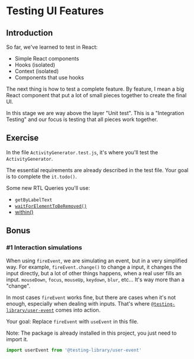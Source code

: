 # Testing UI Features

## Introduction

So far, we've learned to test in React:

- Simple React components
- Hooks (isolated)
- Context (isolated)
- Components that use hooks

The next thing is how to test a complete feature. By feature, I mean a big React component that put a lot of small pieces together to create the final UI.

In this stage we are way above the layer "Unit test". This is a "Integration Testing" and our focus is testing that all pieces work together.

## Exercise

In the file `ActivityGenerator.test.js`,
it's where you'll test the `ActivityGenerator`.

The essential requirements are already described in the test file. Your goal is to complete the `it.todo()`.

Some new RTL Queries you'll use:

- `getByLabelText`
- [`waitForElementToBeRemoved()`](https://testing-library.com/docs/dom-testing-library/api-async)
- [within()](https://testing-library.com/docs/dom-testing-library/api-helpers#within-and-getqueriesforelement-apis)

<!-- TODO prepare ActivityGenerator exercise -->

## Bonus

### #1 Interaction simulations

When using `fireEvent`, we are simulating an event, but in a very simplified way. For example, `fireEvent.change()` to change a input, it changes the input directly, but a lot of other things happens, when a real user fills an input. `mouseDown`, `focus`, `mouseUp`, `keydown`, `blur`, etc... It's way more than a "change".

In most cases `fireEvent` works fine, but there are cases when it's not enough, especially when dealing with inputs. That's where [`@testing-library/user-event`](https://github.com/testing-library/user-event) comes into action.

Your goal: Replace `fireEvent` with `useEvent` in this file.

Note: The package is already installed in this project, you just need to import it.

```js
import userEvent from '@testing-library/user-event'
```
